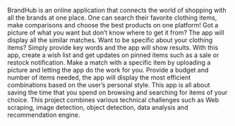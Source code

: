 BrandHub is an online application that connects the world of shopping with all the brands
at one place. One can search their favorite clothing items, make comparisons and choose
the best products on one platform! Got a picture of what you want but don’t know where to
get it from? The app will display all the similar matches. Want to be specific about your
clothing items? Simply provide key words and the app will show results. With this app,
create a wish list and get updates on pinned items such as a sale or restock notification.
Make a match with a specific item by uploading a picture and letting the app do the work
for you. Provide a budget and number of items needed, the app will display the most
efficient combinations based on the user’s personal style.
This app is all about saving the time that you spend on browsing and searching for items of
your choice. This project combines various technical challenges such as Web scraping,
image detection, object detection, data analysis and recommendation engine.
